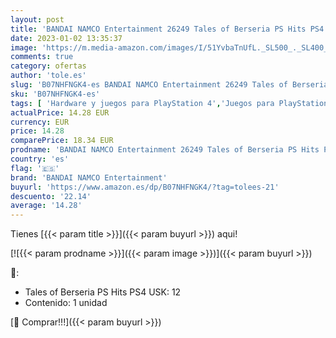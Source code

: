 ```yaml
---
layout: post
title: 'BANDAI NAMCO Entertainment 26249 Tales of Berseria PS Hits PS4 USK: 12'
date: 2023-01-02 13:35:37
image: 'https://m.media-amazon.com/images/I/51YvbaTnUfL._SL500_._SL400_.jpg'
comments: true
category: ofertas
author: 'tole.es'
slug: 'B07NHFNGK4-es BANDAI NAMCO Entertainment 26249 Tales of Berseria PS Hits...'
sku: 'B07NHFNGK4-es'
tags: [ 'Hardware y juegos para PlayStation 4','Juegos para PlayStation 4','Videojuegos','bandai namco entertainment','ps4','🇪🇸', ]
actualPrice: 14.28 EUR
currency: EUR
price: 14.28
comparePrice: 18.34 EUR
prodname: 'BANDAI NAMCO Entertainment 26249 Tales of Berseria PS Hits PS4 USK: 12'
country: 'es'
flag: '🇪🇸'
brand: 'BANDAI NAMCO Entertainment'
buyurl: 'https://www.amazon.es/dp/B07NHFNGK4/?tag=tolees-21'
descuento: '22.14'
average: '14.28'
---
```


Tienes [{{< param title >}}]({{< param buyurl >}}) aqui!

[![{{< param prodname >}}]({{< param image >}})]({{< param buyurl >}})

🔎:

- Tales of Berseria PS Hits PS4 USK: 12
- Contenido: 1 unidad

[🛒 Comprar!!!]({{< param buyurl >}})
